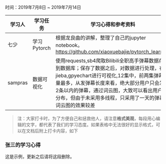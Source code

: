 时间：2019年7月8日 ~ 2019年7月14日

学习人|学习任务|学习心得和参考资料
------ | ------ | ------ 
七少 | 学习 Pytorch | 根据龙良曲的讲解，整理了自己的jupyter notebook。 https://github.com/xiaoxuebajie/pytorch_learning 
sampras | 数据可视化| 使用requests,sb4爬取Bilibili全职高手弹幕数据存储到数据库；保存了数据之后，对数据进行处理，在用jieba,gpyechart进行可视化,12集中，前两集弹幕数量最多，从发弹幕长度来看，绝大部分用户只会发送2条以内的弹幕，通过词云图，大致可以看出用户的分布，但由于未采用多线程，只采用了一天的弹幕，词云图的效果较差

> 注：大家打卡时，为了方便自己和拯救他人，请注意**格式美观**，每段用心编辑的文字，都代表了我们的学习态度。如果表格中无法很好的显示格式，可以在文档后附上打卡内容，如下

### 张三的学习心得
这是示例，更新之后请将这段删除。
